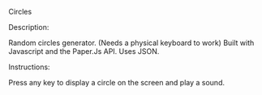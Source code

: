 Circles

Description:

Random circles generator. (Needs a physical keyboard to work)
Built with Javascript and the Paper.Js API.
Uses JSON.

Instructions:

Press any key to display a circle on the screen and play a sound.
